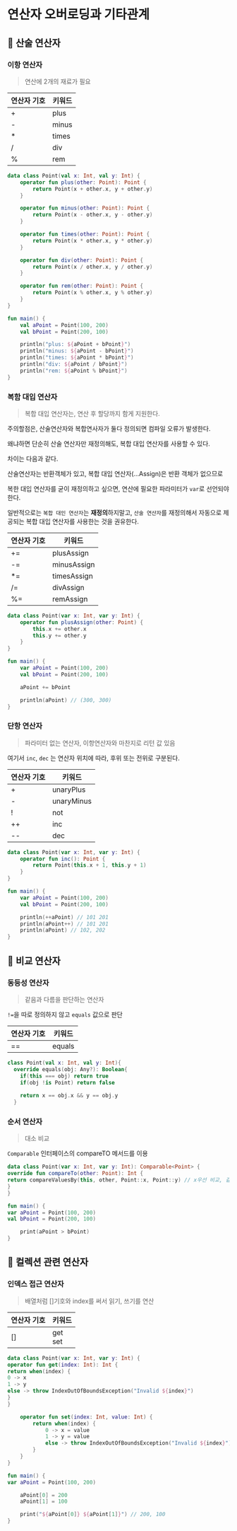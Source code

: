 # 연산자 오버로딩과 기타관계

## 🔢 산술 연산자

###  이항 연산자
> 연산에 2개의 재료가 필요

| 연산자 기호 | 키워드   |
|--------|-------|
| +      | plus  |
| -      | minus |
| *      | times | 
| /      | div   |                                      
| %      | rem   |

```kotlin
data class Point(val x: Int, val y: Int) {
    operator fun plus(other: Point): Point {
        return Point(x + other.x, y + other.y)
    }

    operator fun minus(other: Point): Point {
        return Point(x - other.x, y - other.y)
    }

    operator fun times(other: Point): Point {
        return Point(x * other.x, y * other.y)
    }

    operator fun div(other: Point): Point {
        return Point(x / other.x, y / other.y)
    }

    operator fun rem(other: Point): Point {
        return Point(x % other.x, y % other.y)
    }
}

fun main() {
    val aPoint = Point(100, 200)
    val bPoint = Point(200, 100)

    println("plus: ${aPoint + bPoint}")
    println("minus: ${aPoint - bPoint}")
    println("times: ${aPoint * bPoint}")
    println("div: ${aPoint / bPoint}")
    println("rem: ${aPoint % bPoint}")
}
```

### 복함 대입 연산자
> 복합 대입 연산자는, 연산 후 할당까지 함게 지원한다. 

주의할점은, 산술연산자와 복합연사자가 둘다 정의되면 컴파일 오류가 발생한다.

왜냐하면 단순히 산술 연산자만 재정의해도, 복합 대입 연산자를 사용할 수 있다.

차이는 다음과 같다.

산술연산자는 반환객체가 있고, 복합 대입 연산자(...Assign)은 반환 객체가 없으므로

복한 대입 연산자를 굳이 재정의하고 싶으면, 연산에 필요한 파라미터가 `var`로 선언되야한다.

일반적으로는 `복합 대인 연산자`는 **재정의**하지말고, `산술 연산자`를 재정의해서 자동으로 제공되는 복합 대입 연산자를 사용한는 것을 권유한다.


| 연산자 기호 | 키워드         |
|--------|-------------|
| +=     | plusAssign  |
| -=     | minusAssign |
| *=     | timesAssign | 
| /=     | divAssign   |                                      
| %=     | remAssign   |

```kotlin
data class Point(var x: Int, var y: Int) {
    operator fun plusAssign(other: Point) {
        this.x += other.x
        this.y += other.y
    }
}

fun main() {
    var aPoint = Point(100, 200)
    val bPoint = Point(200, 100)

    aPoint += bPoint

    println(aPoint) // (300, 300)
}
```

###  단항 연산자
> 파라미터 없는 연산자, 이항연산자와 마찬지로 리턴 값 있음

여기서 `inc`, `dec` 는 연산자 위치에 따라, 후위 또는 전위로 구분된다. 

| 연산자 기호 | 키워드        |
|--------|------------|
| +      | unaryPlus  |
| -      | unaryMinus |
| !      | not        |
| ++     | inc        |                                      
| --     | dec        |

```kotlin
data class Point(var x: Int, var y: Int) {
    operator fun inc(): Point {
        return Point(this.x + 1, this.y + 1)
    }
}

fun main() {
    var aPoint = Point(100, 200)
    val bPoint = Point(200, 100)

    println(++aPoint) // 101 201
    println(aPoint++) // 101 201
    println(aPoint) // 102, 202
}
```

## 🟰 비교 연산자

### 동등성 연산자
> 같음과 다름을 판단하는 연산자

`!=`을 따로 정의하지 않고 `equals` 값으로 판단

| 연산자 기호 | 키워드    |
|--------|--------|
| ==     | equals |

```kotlin
class Point(val x: Int, val y: Int){
  override equals(obj: Any?): Boolean{
    if(this === obj) return true
    if(obj !is Point) return false
    
    return x == obj.x && y == obj.y
  }
```

### 순서 연산자
> 대소 비교 

`Comparable` 인터페이스의 compareTO 메서드를 이용

```kotlin
data class Point(var x: Int, var y: Int): Comparable<Point> {
override fun compareTo(other: Point): Int {
return compareValuesBy(this, other, Point::x, Point::y) // x우선 비교, 같을 경우 그 다음 y
}
}

fun main() {
var aPoint = Point(100, 200)
val bPoint = Point(200, 100)

    print(aPoint > bPoint)
}
```

## 📇 컬렉션 관련 연산자

### 인덱스 접근 연산자
> 배열처럼 []기호와 index를 써서 읽기, 쓰기를 연산

| 연산자 기호 | 키워드         |
|------------|----------------|
| []         | get<br>set     |

```kotlin
data class Point(var x: Int, var y: Int) {
operator fun get(index: Int): Int {
return when(index) {
0 -> x
1 -> y
else -> throw IndexOutOfBoundsException("Invalid ${index}")
}
}

    operator fun set(index: Int, value: Int) {
        return when(index) {
            0 -> x = value
            1 -> y = value
            else -> throw IndexOutOfBoundsException("Invalid ${index}")
        }
    }
}

fun main() {
var aPoint = Point(100, 200)

    aPoint[0] = 200
    aPoint[1] = 100

    print("${aPoint[0]} ${aPoint[1]}") // 200, 100
}
```


